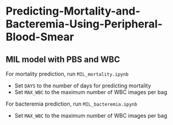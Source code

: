 # Predicting-Mortality-and-Bacteremia-Using-Peripheral-Blood-Smear

## MIL model with PBS and WBC

For mortality prediction, run `MIL_mortality.ipynb`
- Set `DAYS` to the number of days for predicting mortality
- Set `MAX_WBC` to the maximum number of WBC images per bag

For bacteremia prediction, run `MIL_bacteremia.ipynb`
- Set `MAX_WBC` to the maximum number of WBC images per bag
